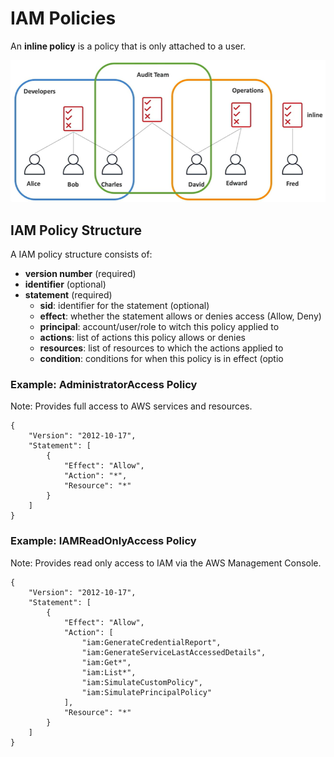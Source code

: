 # IAM Policies

An **inline policy** is a policy that is only attached to a user.

![IAM Policies](../images/iam_policies_inheritance.png)

## IAM Policy Structure

A IAM policy structure consists of:
- **version number** (required)
- **identifier** (optional)
- **statement** (required)
    - **sid**: identifier for the statement (optional)
    - **effect**: whether the statement allows or denies access (Allow, Deny)
    - **principal**: account/user/role to witch this policy applied to
    - **actions**: list of actions this policy allows or denies
    - **resources**: list of resources to which the actions applied to
    - **condition**: conditions for when this policy is in effect (optio

### Example: AdministratorAccess Policy

Note: Provides full access to AWS services and resources.

```
{
    "Version": "2012-10-17",
    "Statement": [
        {
            "Effect": "Allow",
            "Action": "*",
            "Resource": "*"
        }
    ]
}
```

### Example: IAMReadOnlyAccess Policy

Note: Provides read only access to IAM via the AWS Management Console.

```
{
    "Version": "2012-10-17",
    "Statement": [
        {
            "Effect": "Allow",
            "Action": [
                "iam:GenerateCredentialReport",
                "iam:GenerateServiceLastAccessedDetails",
                "iam:Get*",
                "iam:List*",
                "iam:SimulateCustomPolicy",
                "iam:SimulatePrincipalPolicy"
            ],
            "Resource": "*"
        }
    ]
}
```
